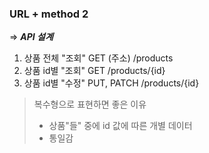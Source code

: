 ### URL + method 2
=> ***API 설계***
1. 상품 전체 "조회" GET
(주소) /products
2. 상품 id별 "조회" GET
/products/{id}
3. 상품 id별 "수정" PUT, PATCH
/products/{id}

> 복수형으로 표현하면 좋은 이유 
> - 상품"들" 중에 id 값에 따른 개별 데이터
> - 통일감